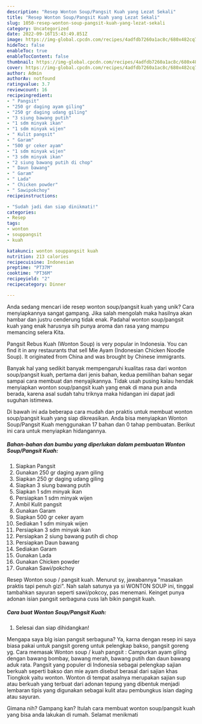 ```yaml
---
description: "Resep Wonton Soup/Pangsit Kuah yang Lezat Sekali"
title: "Resep Wonton Soup/Pangsit Kuah yang Lezat Sekali"
slug: 1050-resep-wonton-soup-pangsit-kuah-yang-lezat-sekali
category: Uncategorized
date: 2022-09-16T15:43:49.851Z
image: https://img-global.cpcdn.com/recipes/4adfdb7260a1ac8c/680x482cq70/wonton-souppangsit-kuah-foto-resep-utama.jpg
hideToc: false
enableToc: true
enableTocContent: false
thumbnail: https://img-global.cpcdn.com/recipes/4adfdb7260a1ac8c/680x482cq70/wonton-souppangsit-kuah-foto-resep-utama.jpg
cover: https://img-global.cpcdn.com/recipes/4adfdb7260a1ac8c/680x482cq70/wonton-souppangsit-kuah-foto-resep-utama.jpg
author: Admin
authorAv: notfound
ratingvalue: 3.7
reviewcount: 16
recipeingredient:
- " Pangsit"
- "250 gr daging ayam giling"
- "250 gr daging udang giling"
- "3 siung bawang putih"
- "1 sdm minyak ikan"
- "1 sdm minyak wijen"
- " Kulit pangsit"
- " Garam"
- "500 gr ceker ayam"
- "1 sdm minyak wijen"
- "3 sdm minyak ikan"
- "2 siung bawang putih di chop"
- " Daun bawang"
- " Garam"
- " Lada"
- " Chicken powder"
- " Sawipokchoy"
recipeinstructions:

- "Sudah jadi dan siap dinikmati!"
categories:
- Resep
tags:
- wonton
- souppangsit
- kuah

katakunci: wonton souppangsit kuah 
nutrition: 213 calories
recipecuisine: Indonesian
preptime: "PT37M"
cooktime: "PT36M"
recipeyield: "2"
recipecategory: Dinner

---
```





Anda sedang mencari ide resep wonton soup/pangsit kuah yang unik? Cara menyiapkannya sangat gampang. Jika salah mengolah maka hasilnya akan hambar dan justru cenderung tidak enak. Padahal wonton soup/pangsit kuah yang enak harusnya sih punya aroma dan rasa yang mampu memancing selera Kita.





Pangsit Rebus Kuah (Wonton Soup) is very popular in Indonesia. You can find it in any restaurants that sell Mie Ayam (Indonesian Chicken Noodle Soup). It originated from China and was brought by Chinese immigrants.

Banyak hal yang sedikit banyak mempengaruhi kualitas rasa dari wonton soup/pangsit kuah, pertama dari jenis bahan, kedua pemilihan bahan segar sampai cara membuat dan menyajikannya. Tidak usah pusing kalau hendak menyiapkan wonton soup/pangsit kuah yang enak di mana pun anda berada, karena asal sudah tahu triknya maka hidangan ini dapat jadi suguhan istimewa.






Di bawah ini ada beberapa cara mudah dan praktis untuk membuat wonton soup/pangsit kuah yang siap dikreasikan. Anda bisa menyiapkan Wonton Soup/Pangsit Kuah menggunakan 17 bahan dan 0 tahap pembuatan. Berikut ini cara untuk menyiapkan hidangannya.

<!--inarticleads1-->

##### Bahan-bahan dan bumbu yang diperlukan dalam pembuatan Wonton Soup/Pangsit Kuah:

1. Siapkan  Pangsit
1. Gunakan 250 gr daging ayam giling
1. Siapkan 250 gr daging udang giling
1. Siapkan 3 siung bawang putih
1. Siapkan 1 sdm minyak ikan
1. Persiapkan 1 sdm minyak wijen
1. Ambil  Kulit pangsit
1. Gunakan  Garam
1. Siapkan 500 gr ceker ayam
1. Sediakan 1 sdm minyak wijen
1. Persiapkan 3 sdm minyak ikan
1. Persiapkan 2 siung bawang putih di chop
1. Persiapkan  Daun bawang
1. Sediakan  Garam
1. Gunakan  Lada
1. Gunakan  Chicken powder
1. Gunakan  Sawi/pokchoy


Resep Wonton soup / pangsit kuah. Menurut sy, jawabannya &#34;masakan praktis tapi penuh gizi&#34;. Nah salah satunya ya si WONTON SOUP ini, tinggal tambahkan sayuran seperti sawi/pokcoy, pas menemani. Keinget punya adonan isian pangsit serbaguna cuss lah bikin pangsit kuah. 

<!--inarticleads2-->

##### Cara buat Wonton Soup/Pangsit Kuah:


1. Selesai dan siap dihidangkan!

Mengapa saya blg isian pangsit serbaguna? Ya, karna dengan resep ini saya biasa pakai untuk pangsit goreng untuk pelengkap bakso, pangsit goreng yg. Cara memasak Wonton soup / kuah pangsit : Campurkan ayam giling dengan bawang bombay, bawang merah, bawang putih dan daun bawang aduk rata. Pangsit yang populer di Indonesia sebagai pelengkap sajian berkuah seperti bakso dan mie ayam disebut berasal dari sajian khas Tiongkok yaitu wonton. Wonton di tempat asalnya merupakan sajian sup atau berkuah yang terbuat dari adonan tepung yang dibentuk menjadi lembaran tipis yang digunakan sebagai kulit atau pembungkus isian daging atau sayuran. 

Gimana nih? Gampang kan? Itulah cara membuat wonton soup/pangsit kuah yang bisa anda lakukan di rumah. Selamat menikmati
